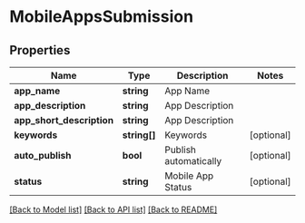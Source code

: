 # MobileAppsSubmission

## Properties
Name | Type | Description | Notes
------------ | ------------- | ------------- | -------------
**app_name** | **string** | App Name | 
**app_description** | **string** | App Description | 
**app_short_description** | **string** | App Description | 
**keywords** | **string[]** | Keywords | [optional] 
**auto_publish** | **bool** | Publish automatically | [optional] 
**status** | **string** | Mobile App Status | [optional] 

[[Back to Model list]](../README.md#documentation-for-models) [[Back to API list]](../README.md#documentation-for-api-endpoints) [[Back to README]](../README.md)


